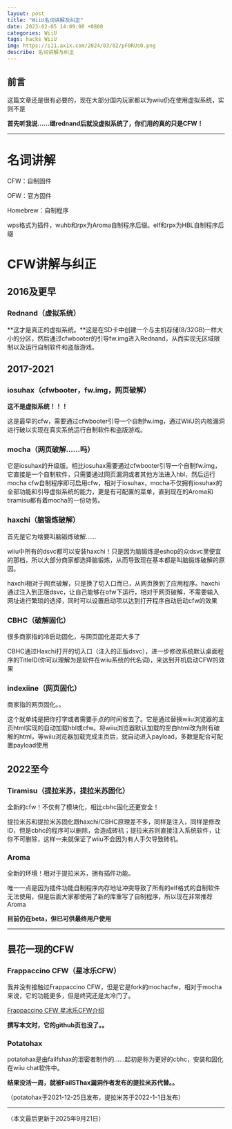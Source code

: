 ```yaml
---
layout: post
title: "WiiU名词讲解及纠正"
date: 2023-02-05 14:09:00 +0800
categories: WiiU
tags: hacks WiiU
img: https://s11.ax1x.com/2024/03/02/pF0RUs0.png
describe: 名词讲解与纠正
---
```


## 前言

这篇文章还是很有必要的，现在大部分国内玩家都以为wiiu仍在使用虚拟系统，实则不是

**首先听我说……继rednand后就没虚拟系统了，你们用的真的只是CFW！**

<hr />

# 名词讲解

CFW：自制固件

OFW：官方固件

Homebrew：自制程序

wps格式为插件，wuhb和rpx为Aroma自制程序后缀。elf和rpx为HBL自制程序后缀

# CFW讲解与纠正

## 2016及更早

### Rednand（虚拟系统）

**这才是真正的虚拟系统。**这是在SD卡中创建一个与主机存储(8/32GB)一样大小的分区，然后通过cfwbooter的引导fw.img进入Rednand，从而实现无区域限制以及运行自制软件和盗版游戏。

## 2017-2021

### iosuhax（cfwbooter，fw.img，网页破解）

**这不是虚拟系统！！！**

这是最早的cfw，需要通过cfwbooter引导一个自制fw.img，通过WiiU的内核漏洞进行破以实现在真实系统运行自制软件和盗版游戏。

### mocha（网页破解……吗）

它是iosuhax的升级版。相比iosuhax需要通过cfwbooter引导一个自制fw.img，它直接是一个自制软件，只需要通过网页漏洞或者其他方法进入hbl，然后运行mocha cfw自制程序即可启用cfw，相对于iosuhax，mocha不仅拥有iosuhax的全部功能和引导虚拟系统的能力，更是有可配置的菜单，直到现在的Aroma和tiramisu都有着mocha的一份功劳。

### haxchi（脑锻炼破解）

首先是它为啥要叫脑锻炼破解……

wiiu中所有的dsvc都可以安装haxchi！只是因为脑锻炼是eshop的众dsvc里便宜的那档，所以大部分商家都选择脑锻炼，从而导致现在基本都是叫脑锻炼破解的原因。

haxchi相对于网页破解，只是换了切入口而已，从网页换到了应用程序。haxchi通过注入到正版dsvc，让自己能够在ofw下运行，相对于网页破解，不需要输入网址进行繁琐的选择，同时可以设置启动项以达到打开程序自动启动cfw的效果

### CBHC（破解固化）

很多商家指的冷启动固化，与网页固化差距大多了

CBHC通过Haxchi打开的切入口（注入的正版dsvc），进一步修改系统默认桌面程序的TitleID(你可以理解为是软件在wiiu系统的代名词)，来达到开机启动CFW的效果

### indexiine（网页固化）

商家指的网页固化。。

这个就单纯是把你打字或者需要手点的时间省去了。它是通过替换wiiu浏览器的主页html实现的自动加载hbl或cfw。将wiiu浏览器默认加载的空白html改为附有破解的html，等wiiu浏览器加载完成主页后，就自动进入payload，多数是配合可配置payload使用

## 2022至今

### Tiramisu（提拉米苏，提拉米苏固化）

全新的cfw！不仅有了模块化，相比cbhc固化还更安全！

提拉米苏和提拉米苏固化跟haxchi/CBHC原理差不多，同样是注入，同样是修改ID，但是cbhc的程序可以删除，会造成砖机；提拉米苏则直接注入系统软件，让你不可删除，这样一来就保证了wiiu不会因为有人手欠导致砖机。

### Aroma

全新的环境！相对于提拉米苏，拥有插件功能。

唯一一点是因为插件功能自制程序内存地址冲突导致了所有的elf格式的自制软件无法使用，但是后面大家都使用了新的库重写了自制程序，所以现在非常推荐Aroma

**目前仍在beta，但已可供最终用户使用**

<hr />

## 昙花一现的CFW

### Frappaccino CFW（星冰乐CFW）

我并没有接触过Frappaccino CFW，但是它是fork的mochacfw，相对于mocha来说，它的功能更多，但是终究还是太冷门了。

[Frappaccino CFW 星冰乐CFW介绍](https://www.tekqart.com/forum.php?mod=viewthread&tid=74523&highlight=%E6%98%9F%E5%86%B0%E4%B9%90)

**撰写本文时，它的github页也没了。。**

### Potatohax

potatohax是由failfshax的泄密者制作的……起初是称为更好的cbhc，安装和固化在wiiu chat软件中。

**结果没活一周，就被FailSThax漏洞作者发布的提拉米苏代替。。**

（potatohax于2021-12-25日发布，提拉米苏于2022-1-1日发布）
<hr />
（本文最后更新于2025年9月21日）
